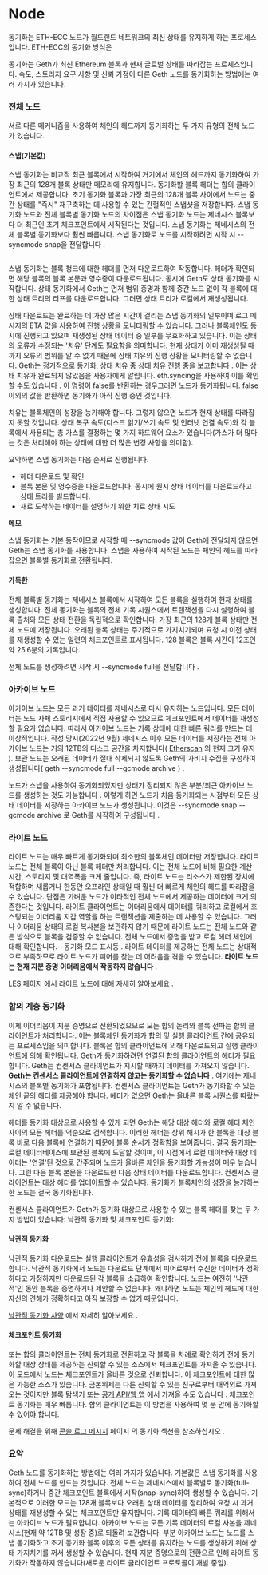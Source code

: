 # Node

동기화는 ETH-ECC 노드가 월드랜드 네트워크의 최신 상태를 유지하게 하는 프로세스입니다. ETH-ECC의 동기화 방식은&#x20;





동기화는 Geth가 최신 Ethereum 블록과 현재 글로벌 상태를 따라잡는 프로세스입니다. 속도, 스토리지 요구 사항 및 신뢰 가정이 다른 Geth 노드를 동기화하는 방법에는 여러 가지가 있습니다.&#x20;

### 전체 노드 <a href="#full-nodes" id="full-nodes"></a>

서로 다른 메커니즘을 사용하여 체인의 헤드까지 동기화하는 두 가지 유형의 전체 노드가 있습니다.

#### 스냅(기본값) <a href="#snap-sync" id="snap-sync"></a>

스냅 동기화는 비교적 최근 블록에서 시작하여 거기에서 체인의 헤드까지 동기화하여 가장 최근의 128개 블록 상태만 메모리에 유지합니다. 동기화할 블록 헤더는 합의 클라이언트에서 제공합니다. 초기 동기화 블록과 가장 최근의 128개 블록 사이에서 노드는 중간 상태를 "즉시" 재구축하는 데 사용할 수 있는 간헐적인 스냅샷을 저장합니다. 스냅 동기화 노드와 전체 블록별 동기화 노드의 차이점은 스냅 동기화 노드는 제네시스 블록보다 더 최근인 초기 체크포인트에서 시작된다는 것입니다. 스냅 동기화는 제네시스의 전체 블록별 동기화보다 훨씬 빠릅니다. 스냅 동기화로 노드를 시작하려면 시작 시 --syncmode snap을 전달합니다 .

<figure><img src="https://geth.ethereum.org/images/docs/state-pruning.png" alt=""><figcaption></figcaption></figure>

스냅 동기화는 블록 청크에 대한 헤더를 먼저 다운로드하여 작동합니다. 헤더가 확인되면 해당 블록의 블록 본문과 영수증이 다운로드됩니다. 동시에 Geth도 상태 동기화를 시작합니다. 상태 동기화에서 Geth는 먼저 범위 증명과 함께 중간 노드 없이 각 블록에 대한 상태 트리의 리프를 다운로드합니다. 그러면 상태 트리가 로컬에서 재생성됩니다.

상태 다운로드는 완료하는 데 가장 많은 시간이 걸리는 스냅 동기화의 일부이며 로그 메시지의 ETA 값을 사용하여 진행 상황을 모니터링할 수 있습니다. 그러나 블록체인도 동시에 진행되고 있으며 재생성된 상태 데이터 중 일부를 무효화하고 있습니다. 이는 상태의 오류가 수정되는 '치유' 단계도 필요함을 의미합니다. 현재 상태가 이미 재생성될 때까지 오류의 범위를 알 수 없기 때문에 상태 치유의 진행 상황을 모니터링할 수 없습니다. Geth는 정기적으로 동기화, 상태 치유 중 상태 치유 진행 중을 보고합니다 . 이는 상태 치유가 완료되지 않았음을 사용자에게 알립니다. eth.syncing을 사용하여 이를 확인할 수도 있습니다 . 이 명령이 false를 반환하는 경우그러면 노드가 동기화됩니다. false 이외의 값을 반환하면 동기화가 아직 진행 중인 것입니다.

치유는 블록체인의 성장을 능가해야 합니다. 그렇지 않으면 노드가 현재 상태를 따라잡지 못할 것입니다. 상태 복구 속도(디스크 읽기/쓰기 속도 및 인터넷 연결 속도)와 각 블록에서 사용되는 총 가스를 결정하는 몇 가지 하드웨어 요소가 있습니다(가스가 더 많다는 것은 처리해야 하는 상태에 대한 더 많은 변경 사항을 의미함).

요약하면 스냅 동기화는 다음 순서로 진행됩니다.

* 헤더 다운로드 및 확인
* 블록 본문 및 영수증을 다운로드합니다. 동시에 원시 상태 데이터를 다운로드하고 상태 트리를 빌드합니다.
* 새로 도착하는 데이터를 설명하기 위한 치료 상태 시도

**메모**

스냅 동기화는 기본 동작이므로 시작할 때 --syncmode 값이 Geth에 전달되지 않으면 Geth는 스냅 동기화를 사용합니다. 스냅을 사용하여 시작된 노드는 체인의 헤드를 따라잡으면 블록별 동기화로 전환됩니다.

#### 가득한 <a href="#full-sync" id="full-sync"></a>

전체 블록별 동기화는 제네시스 블록에서 시작하여 모든 블록을 실행하여 현재 상태를 생성합니다. 전체 동기화는 블록의 전체 기록 시퀀스에서 트랜잭션을 다시 실행하여 블록 출처와 모든 상태 전환을 독립적으로 확인합니다. 가장 최근의 128개 블록 상태만 전체 노드에 저장됩니다. 오래된 블록 상태는 주기적으로 가지치기되며 요청 시 이전 상태를 재생성할 수 있는 일련의 체크포인트로 표시됩니다. 128 블록은 블록 시간이 12초인 약 25.6분의 기록입니다.

전체 노드를 생성하려면 시작 시 --syncmode full을 전달합니다 .

### 아카이브 노드 <a href="#archive-nodes" id="archive-nodes"></a>

아카이브 노드는 모든 과거 데이터를 제네시스로 다시 유지하는 노드입니다. 모든 데이터는 노드 자체 스토리지에서 직접 사용할 수 있으므로 체크포인트에서 데이터를 재생성할 필요가 없습니다. 따라서 아카이브 노드는 기록 상태에 대한 빠른 쿼리를 만드는 데 이상적입니다. 작성 당시(2022년 9월) 제네시스 이후 모든 데이터를 저장하는 전체 아카이브 노드는 거의 12TB의 디스크 공간을 차지합니다( [Etherscan](https://etherscan.io/chartsync/chainarchive) 의 현재 크기 유지 ). 보관 노드는 오래된 데이터가 절대 삭제되지 않도록 Geth의 가비지 수집을 구성하여 생성됩니다( geth --syncmode full --gcmode archive ) .

노드가 스냅을 사용하여 동기화되었지만 상태가 정리되지 않은 부분/최근 아카이브 노드를 생성하는 것도 가능합니다 . 이렇게 하면 노드가 처음 동기화되는 시점부터 모든 상태 데이터를 저장하는 아카이브 노드가 생성됩니다. 이것은 --syncmode snap --gcmode archive 로 Geth를 시작하여 구성됩니다 .

### 라이트 노드 <a href="#light-nodes" id="light-nodes"></a>

라이트 노드는 매우 빠르게 동기화되며 최소한의 블록체인 데이터만 저장합니다. 라이트 노드는 전체 블록이 아닌 블록 헤더만 처리합니다. 이는 전체 노드에 비해 필요한 계산 시간, 스토리지 및 대역폭을 크게 줄입니다. 즉, 라이트 노드는 리소스가 제한된 장치에 적합하며 새롭거나 한동안 오프라인 상태일 때 훨씬 더 빠르게 체인의 헤드를 따라잡을 수 있습니다. 단점은 가벼운 노드가 이타적인 전체 노드에서 제공하는 데이터에 크게 의존한다는 것입니다. 라이트 클라이언트는 이더리움에서 데이터를 쿼리하고 로컬에서 호스팅되는 이더리움 지갑 역할을 하는 트랜잭션을 제출하는 데 사용할 수 있습니다. 그러나 이더리움 상태의 로컬 복사본을 보관하지 않기 때문에 라이트 노드는 전체 노드와 같은 방식으로 블록을 검증할 수 없습니다. 전체 노드에서 증명을 받고 로컬 헤더 체인에 대해 확인합니다.--동기화 모드 표시등 . 라이트 데이터를 제공하는 전체 노드는 상대적으로 부족하므로 라이트 노드가 피어를 찾는 데 어려움을 겪을 수 있습니다. **라이트 노드는 현재 지분 증명 이더리움에서 작동하지 않습니다** .

[LES 페이지](https://geth.ethereum.org/docs/fundamentals/les) 에서 라이트 노드에 대해 자세히 알아보세요 .

### 합의 계층 동기화 <a href="#consensus-layer-syncing" id="consensus-layer-syncing"></a>

이제 이더리움이 지분 증명으로 전환되었으므로 모든 합의 논리와 블록 전파는 합의 클라이언트가 처리합니다. 이는 블록체인 동기화가 합의 및 실행 클라이언트 간에 공유되는 프로세스임을 의미합니다. 블록은 합의 클라이언트에 의해 다운로드되고 실행 클라이언트에 의해 확인됩니다. Geth가 동기화하려면 연결된 합의 클라이언트의 헤더가 필요합니다. Geth는 컨센서스 클라이언트가 지시할 때까지 데이터를 가져오지 않습니다. **Geth는 컨센서스 클라이언트에 연결하지 않고는 동기화할 수 없습니다** . 여기에는 제네시스의 블록별 동기화가 포함됩니다. 컨센서스 클라이언트는 Geth가 동기화할 수 있는 체인 끝의 헤더를 제공해야 합니다. 헤더가 없으면 Geth는 올바른 블록 시퀀스를 따랐는지 알 수 없습니다.

헤더를 동기화 대상으로 사용할 수 있게 되면 Geth는 해당 대상 헤더와 로컬 헤더 체인 사이의 모든 헤더를 역순으로 검색합니다. 이러한 헤더는 상위 해시가 한 블록을 대상 블록 바로 다음 블록에 연결하기 때문에 블록 순서가 정확함을 보여줍니다. 결국 동기화는 로컬 데이터베이스에 보관된 블록에 도달할 것이며, 이 시점에서 로컬 데이터와 대상 데이터는 '연결'된 것으로 간주되며 노드가 올바른 체인을 동기화할 가능성이 매우 높습니다. 그런 다음 블록 본문을 다운로드한 다음 상태 데이터를 다운로드합니다. 컨센서스 클라이언트는 대상 헤더를 업데이트할 수 있습니다. 동기화가 블록체인의 성장을 능가하는 한 노드는 결국 동기화됩니다.

컨센서스 클라이언트가 Geth가 동기화 대상으로 사용할 수 있는 블록 헤더를 찾는 두 가지 방법이 있습니다: 낙관적 동기화 및 체크포인트 동기화:

#### 낙관적 동기화 <a href="#optimistic-sync" id="optimistic-sync"></a>

낙관적 동기화 다운로드는 실행 클라이언트가 유효성을 검사하기 전에 블록을 다운로드합니다. 낙관적 동기화에서 노드는 다운로드 단계에서 피어로부터 수신한 데이터가 정확하다고 가정하지만 다운로드된 각 블록을 소급하여 확인합니다. 노드는 여전히 '낙관적'인 동안 블록을 증명하거나 제안할 수 없습니다. 왜냐하면 노드는 체인의 헤드에 대한 자신의 견해가 정확하다고 아직 보장할 수 없기 때문입니다.

[낙관적 동기화 사양](https://github.com/ethereum/consensus-specs/blob/dev/sync/optimistic.md) 에서 자세히 알아보세요 .

#### 체크포인트 동기화 <a href="#checkpoint-sync" id="checkpoint-sync"></a>

또는 합의 클라이언트는 전체 동기화로 전환하고 각 블록을 차례로 확인하기 전에 동기화할 대상 상태를 제공하는 신뢰할 수 있는 소스에서 체크포인트를 가져올 수 있습니다. 이 모드에서 노드는 체크포인트가 올바른 것으로 신뢰합니다. 이 체크포인트에 대한 많은 가능한 소스가 있습니다. 금본위제는 다른 신뢰할 수 있는 친구로부터 대역외로 가져오는 것이지만 블록 탐색기 또는 [공개 API/웹 앱](https://eth-clients.github.io/checkpoint-sync-endpoints/) 에서 가져올 수도 있습니다 . 체크포인트 동기화는 매우 빠릅니다. 합의 클라이언트는 이 방법을 사용하여 몇 분 안에 동기화할 수 있어야 합니다.

문제 해결을 위해 [콘솔 로그 메시지](https://geth.ethereum.org/docs/fundamentals/logs) 페이지 의 동기화 섹션을 참조하십시오 .

### 요약 <a href="#summary" id="summary"></a>

Geth 노드를 동기화하는 방법에는 여러 가지가 있습니다. 기본값은 스냅 동기화를 사용하여 전체 노드를 만드는 것입니다. 전체 노드는 제네시스에서 블록별로 동기화(full-sync)하거나 중간 체크포인트 블록에서 시작(snap-sync)하여 생성할 수 있습니다. 기본적으로 이러한 모드는 128개 블록보다 오래된 상태 데이터를 정리하여 요청 시 과거 상태를 재생성할 수 있는 체크포인트만 유지합니다. 기록 데이터의 빠른 쿼리를 위해서는 아카이브 노드가 필요합니다. 아카이브 노드는 모든 기록 데이터의 로컬 사본을 제네시스(현재 약 12TB 및 성장 중)로 되돌려 보관합니다. 부분 아카이브 노드는 노드를 스냅 동기화하고 초기 동기화 블록 이후의 모든 상태를 유지하는 노드를 생성하기 위해 상태 가지치기를 꺼서 생성할 수 있습니다. 현재 지분 증명으로의 전환으로 인해 라이트 동기화가 작동하지 않습니다(새로운 라이트 클라이언트 프로토콜이 개발 중임).
